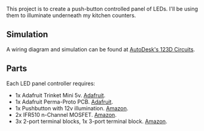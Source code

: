 This project is to create a push-button controlled panel of LEDs. I'll be
using them to illuminate underneath my kitchen counters.

Simulation
----------

A wiring diagram and simulation can be found at [AutoDesk's 123D Circuits](https://123d.circuits.io/circuits/1755927-kitchen-lighting-project).

Parts
-----

Each LED panel controller requires:
* 1x Adafruit Trinket Mini 5v. [Adafruit](https://www.adafruit.com/products/1501).
* 1x Adafruit Perma-Proto PCB. [Adafruit](https://www.adafruit.com/products/1214).
* 1x Pushbutton with 12v illumination. [Amazon](http://amzn.com/B008X1IIRK).
* 2x IFR510 n-Channel MOSFET. [Amazon](http://amzn.com/B00LWKQY9I).
* 3x 2-port terminal blocks, 1x 3-port terminal block. [Amazon](http://amzn.com/B00X3WN392).

